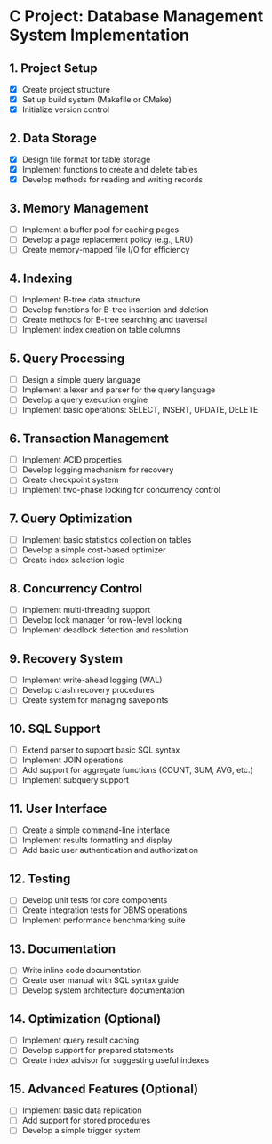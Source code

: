 # C Project: Database Management System Implementation

## 1. Project Setup

- [x] Create project structure
- [x] Set up build system (Makefile or CMake)
- [x] Initialize version control

## 2. Data Storage

- [x] Design file format for table storage
- [x] Implement functions to create and delete tables
- [x] Develop methods for reading and writing records

## 3. Memory Management

- [ ] Implement a buffer pool for caching pages
- [ ] Develop a page replacement policy (e.g., LRU)
- [ ] Create memory-mapped file I/O for efficiency

## 4. Indexing

- [ ] Implement B-tree data structure
- [ ] Develop functions for B-tree insertion and deletion
- [ ] Create methods for B-tree searching and traversal
- [ ] Implement index creation on table columns

## 5. Query Processing

- [ ] Design a simple query language
- [ ] Implement a lexer and parser for the query language
- [ ] Develop a query execution engine
- [ ] Implement basic operations: SELECT, INSERT, UPDATE, DELETE

## 6. Transaction Management

- [ ] Implement ACID properties
- [ ] Develop logging mechanism for recovery
- [ ] Create checkpoint system
- [ ] Implement two-phase locking for concurrency control

## 7. Query Optimization

- [ ] Implement basic statistics collection on tables
- [ ] Develop a simple cost-based optimizer
- [ ] Create index selection logic

## 8. Concurrency Control

- [ ] Implement multi-threading support
- [ ] Develop lock manager for row-level locking
- [ ] Implement deadlock detection and resolution

## 9. Recovery System

- [ ] Implement write-ahead logging (WAL)
- [ ] Develop crash recovery procedures
- [ ] Create system for managing savepoints

## 10. SQL Support

- [ ] Extend parser to support basic SQL syntax
- [ ] Implement JOIN operations
- [ ] Add support for aggregate functions (COUNT, SUM, AVG, etc.)
- [ ] Implement subquery support

## 11. User Interface

- [ ] Create a simple command-line interface
- [ ] Implement results formatting and display
- [ ] Add basic user authentication and authorization

## 12. Testing

- [ ] Develop unit tests for core components
- [ ] Create integration tests for DBMS operations
- [ ] Implement performance benchmarking suite

## 13. Documentation

- [ ] Write inline code documentation
- [ ] Create user manual with SQL syntax guide
- [ ] Develop system architecture documentation

## 14. Optimization (Optional)

- [ ] Implement query result caching
- [ ] Develop support for prepared statements
- [ ] Create index advisor for suggesting useful indexes

## 15. Advanced Features (Optional)

- [ ] Implement basic data replication
- [ ] Add support for stored procedures
- [ ] Develop a simple trigger system
